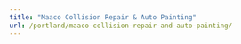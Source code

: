 ```yaml
---
title: "Maaco Collision Repair & Auto Painting"
url: /portland/maaco-collision-repair-and-auto-painting/
---
```


